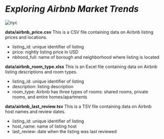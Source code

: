 # ***Exploring Airbnb Market Trends***

![nyc](https://github.com/Said0429/Cleaning-Data-in-Python/assets/116446264/339c59d0-a94e-415f-aef7-bff9f3e70466)


**data/airbnb_price.csv** This is a CSV file containing data on Airbnb listing prices and locations.

+ listing_id: unique identifier of listing
+ price: nightly listing price in USD
+ nbhood_full: name of borough and neighborhood where listing is located


**data/airbnb_room_type.xlsx** This is an Excel file containing data on Airbnb listing descriptions and room types.

+ listing_id: unique identifier of listing
+ description: listing description
+ room_type: Airbnb has three types of rooms: shared rooms, private rooms, and entire homes/apartments


**data/airbnb_last_review.tsv** This is a TSV file containing data on Airbnb host names and review dates.

+ listing_id: unique identifier of listing
+ host_name: name of listing host
+ last_review: date when the listing was last reviewed
